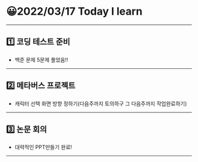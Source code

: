 # 😀2022/03/17 Today I learn
-------------------------
## 1️⃣ 코딩 테스트 준비
  * 백준 문제 5문제 풀었음!!
------------------------
## 2️⃣ 메타버스 프로젝트
  * 캐릭터 선택 화면 방향 정하기(다음주까지 토의하구 그 다음주까지 작업완료하기)
----------------------------
## 3️⃣ 논문 회의
  * 대략적인 PPT만들기 완료!
----------------------------

